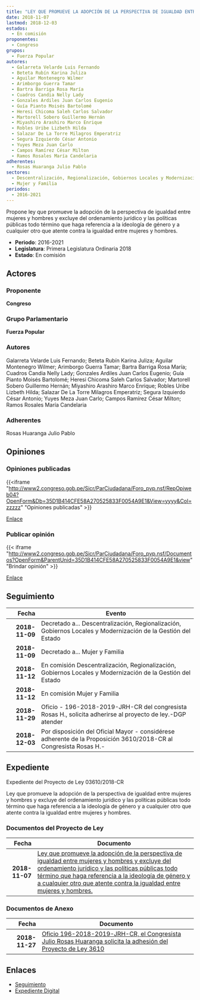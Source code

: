```yaml
---
title: "LEY QUE PROMUEVE LA ADOPCIÓN DE LA PERSPECTIVA DE IGUALDAD ENTRE MUJERES Y HOMBRES Y EXCLUYE DEL ORDENAMIENTO JURÍDICO Y LAS POLÍTICAS PÚBLICAS TODO TÉRMINO QUE HAGA REFERENCIA A LA IDEOLOGÍA DE GÉNERO Y A CUALQUIER OTRO QUE ATENTE CONTRA LA IGUALDAD ENTRE MUJERES Y HOMBRES"
date: 2018-11-07
lastmod: 2018-12-03
estados: 
  - En comisión
proponentes: 
  - Congreso
grupos: 
  - Fuerza Popular
autores: 
  - Galarreta Velarde Luis Fernando
  - Beteta Rubín Karina Juliza
  - Aguilar Montenegro Wilmer
  - Arimborgo Guerra Tamar
  - Bartra Barriga Rosa María
  - Cuadros Candia Nelly Lady
  - Gonzales Ardiles Juan Carlos Eugenio
  - Guía Pianto Moisés Bartolomé
  - Heresi Chicoma Saleh Carlos Salvador
  - Martorell Sobero Guillermo Hernán
  - Miyashiro Arashiro Marco Enrique
  - Robles Uribe Lizbeth Hilda
  - Salazar De La Torre Milagros Emperatriz
  - Segura Izquierdo César Antonio
  - Yuyes Meza Juan Carlo
  - Campos Ramírez César Milton
  - Ramos Rosales María Candelaria
adherentes: 
  - Rosas Huaranga Julio Pablo
sectores: 
  - Descentralización, Regionalización, Gobiernos Locales y Modernización de la Gestión del Estado
  - Mujer y Familia
periodos: 
  - 2016-2021
---
```


Propone ley que promueve la adopción de la perspectiva de igualdad entre mujeres y hombres y excluye del ordenamiento jurídico y las políticas públicas todo término que haga referencia a la ideología de género y a cualquier otro que atente contra la igualdad entre mujeres y hombres.

- **Periodo**: 2016-2021
- **Legislatura**: Primera Legislatura Ordinaria 2018
- **Estado**: En comisión

## Actores

### Proponente

**Congreso**

### Grupo Parlamentario

**Fuerza Popular**

### Autores

Galarreta Velarde Luis Fernando; Beteta Rubín Karina Juliza; Aguilar Montenegro Wilmer; Arimborgo Guerra Tamar; Bartra Barriga Rosa María; Cuadros Candia Nelly Lady; Gonzales Ardiles Juan Carlos Eugenio; Guía Pianto Moisés Bartolomé; Heresi Chicoma Saleh Carlos Salvador; Martorell Sobero Guillermo Hernán; Miyashiro Arashiro Marco Enrique; Robles Uribe Lizbeth Hilda; Salazar De La Torre Milagros Emperatriz; Segura Izquierdo César Antonio; Yuyes Meza Juan Carlo; Campos Ramírez César Milton; Ramos Rosales María Candelaria

### Adherentes

Rosas Huaranga Julio Pablo


## Opiniones

### Opiniones publicadas

{{<iframe "http://www2.congreso.gob.pe/Sicr/ParCiudadana/Foro_pvp.nsf/RepOpiweb04?OpenForm&Db=35D1B414CFE58A270525833F0054A9E1&View=yyyy&Col=zzzzz" "Opiniones publicadas" >}}

[Enlace](http://www2.congreso.gob.pe/Sicr/ParCiudadana/Foro_pvp.nsf/RepOpiweb04?OpenForm&Db=35D1B414CFE58A270525833F0054A9E1&View=yyyy&Col=zzzzz)
### Publicar opinión

{{< iframe "http://www2.congreso.gob.pe/Sicr/ParCiudadana/Foro_pvp.nsf/Documentos?OpenForm&ParentUnid=35D1B414CFE58A270525833F0054A9E1&view" "Brindar opinión" >}}

[Enlace](http://www2.congreso.gob.pe/Sicr/ParCiudadana/Foro_pvp.nsf/Documentos?OpenForm&ParentUnid=35D1B414CFE58A270525833F0054A9E1&view)

## Seguimiento

| Fecha | Evento |
|------:|--------|
| **2018-11-09** | Decretado a... Descentralización, Regionalización, Gobiernos Locales y Modernización de la Gestión del Estado|
| **2018-11-09** | Decretado a... Mujer y Familia|
| **2018-11-12** | En comisión Descentralización, Regionalización, Gobiernos Locales y Modernización de la Gestión del Estado|
| **2018-11-12** | En comisión Mujer y Familia|
| **2018-11-29** | Oficio - 196-2018-2019-JRH-CR del congresista Rosas H., solicita adherirse al proyecto de ley.-DGP atender|
| **2018-12-03** | Por disposición del Oficial Mayor - considérese adherente de la Proposición 3610/2018-CR al Congresista Rosas H.-|


## Expediente

Expediente del Proyecto de Ley 03610/2018-CR

Ley que promueve la adopción de la perspectiva de igualdad entre mujeres y hombres y excluye del ordenamiento jurídico y las políticas públicas todo término que haga referencia a la ideología de género y a cualquier otro que atente contra la igualdad entre mujeres y hombres.


### Documentos del Proyecto de Ley

| Fecha | Documento |
|------:|--------|
| **2018-11-07** | [Ley que promueve la adopción de la perspectiva de igualdad entre mujeres y hombres y excluye del ordenamiento jurídico y las políticas públicas todo término que haga referencia a la ideología de género y a cualquier otro que atente contra la igualdad entre mujeres y hombres.](http://www.leyes.congreso.gob.pe/Documentos/2016_2021/Proyectos_de_Ley_y_de_Resoluciones_Legislativas/PL0361020181107.pdf) |

### Documentos de Anexo

| Fecha | Documento |
|------:|--------|
| **2018-11-27** | [Oficio 196-2018-2019-JRH-CR, el Congresista Julio Rosas Huaranga solicita la adhesión del Proyecto de Ley 3610](http://www.leyes.congreso.gob.pe/Documentos/2016_2021/Adhesiones/Proyectos_de_Ley/OFICIO-196-2018-2019-JRH-CR.pdf) |

## Enlaces 

- [Seguimiento](http://www2.congreso.gob.pehttp://www2.congreso.gob.pe/Sicr/TraDocEstProc/CLProLey2016.nsf/f7fff46988ca05b1052578e100829cc7/536c3d7b7d2fa9870525833f00066f87?OpenDocument)
- [Expediente Digital](http://www2.congreso.gob.pehttp://www2.congreso.gob.pe/Sicr/TraDocEstProc/CLProLey2016.nsf/f7fff46988ca05b1052578e100829cc7/536c3d7b7d2fa9870525833f00066f87?OpenDocument&Click=05257FB7005EB655.eb71d0cf91d8294e05256cdf006b5706/$Body/0.1C6C)
